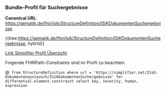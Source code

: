 ### Bundle-Profil für Suchergebnisse
**Canonical URL**: https://gematik.de/fhir/isik/StructureDefinition/ISiKDokumentenSuchergebnisse

{{tree:https://gematik.de/fhir/isik/StructureDefinition/ISiKDokumentenSuchergebnisse, hybrid}}

[Link Simplifier Profil Übersicht](https://simplifier.net/spec-isik-dokumentenaustausch/isikdokumentensuchergebnisse)

Folgende FHIRPath-Constraints sind im Profil zu beachten:

@``` from StructureDefinition where url = 'https://simplifier.net/ISiK-Dokumentenaustausch/ISiKDokumentenSuchergebnisse' for differential.element.constraint select key, severity, human, expression```
